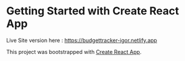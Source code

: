 # Getting Started with Create React App


Live Site version here :
https://budgettracker-igor.netlify.app

This project was bootstrapped with [Create React App](https://github.com/facebook/create-react-app).

